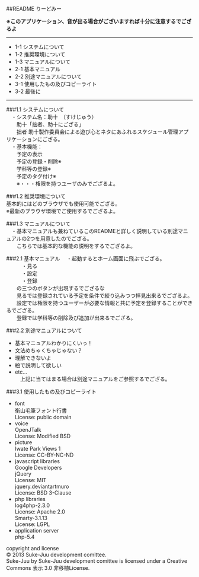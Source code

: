 ##README りーどみー

__※このアプリケーション、音が出る場合がございますれば十分に注意するでござるよ__  

******

* 1-1 システムについて  
* 1-2 推奨環境について  
* 1-3 マニュアルについて  
* 2-1 基本マニュアル  
* 2-2 別途マニュアルについて  
* 3-1 使用したもの及びコピーライト  
* 3-2 最後に  

******

###1.1 システムについて  
　・システム名：助十　（すけじゅう）  
　　助十「拙者、助十にござる」  
　　拙者 助十製作委員会による遊び心とネタにあふれるスケジュール管理アプリケーションにござる。  
　・基本機能：  
　　予定の表示  
　　予定の登録・削除※  
　　学科等の登録※  
　　予定のタグ付け※  
　　※・・・権限を持つユーザのみでござるよ。

###1.2 推奨環境について  
基本的にはどのブラウザでも使用可能でござる。  
※最新のブラウザ環境でご使用するでござるよ。

###1.3 マニュアルについて  
　・基本マニュアルも兼ねているこのREADMEと詳しく説明している別途マニュアルの2つを用意したのでござる。  
　　こちらでは基本的な機能の説明をするでござるよ。  

###2.1 基本マニュアル
　・起動するとホーム画面に飛ぶでござる。  
　　　・見る  
　　　・設定  
　　　・登録  
　　の三つのボタンが出現するでござるな  
　　見るでは登録されている予定を条件で絞り込みつつ拝見出来るでござるよ。  
　　設定では権限を持つユーザーが必要な情報と共に予定を登録することができるでござる。  
　　登録では学科等の削除及び追加が出来るでござる。  

###2.2 別途マニュアルについて  
- 基本マニュアルわかりにくいっ！  
- 文法めちゃくちゃじゃない？  
- 理解できないよ  
- 絵で説明して欲しい　
- etc...  
　上記に当てはまる場合は別途マニュアルをご参照するでござる。

###3.1 使用したもの及びコピーライト  
- font  
        衡山毛筆フォント行書  
        License: public domain    
- voice  
        OpenJTalk  
        License: Modified BSD    
- picture  
        Iwate Park Views 1  
        License: CC-BY-NC-ND    
- javascript libraries  
        Google Developers  
        jQuery  
        License: MIT    
        jquery.deviantartmuro  
        License: BSD 3-Clause    
- php libraries  
        log4php-2.3.0  
        License: Apache 2.0    
        Smarty-3.1.13  
        License: LGPL    
- application server  
        php-5.4

copyright and license  
© 2013 Suke-Juu development comittee.  
Suke-Juu by Suke-Juu development comittee is licensed under a Creative Commons 表示 3.0 非移植License.


